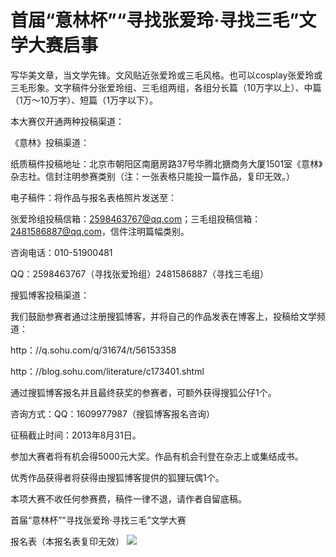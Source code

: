 # 首届“意林杯”“寻找张爱玲·寻找三毛”文学大赛启事

写华美文章，当文学先锋。文风贴近张爱玲或三毛风格。也可以cosplay张爱玲或三毛形象。文字稿件分张爱玲组、三毛组两组，各组分长篇（10万字以上）、中篇（1万～10万字）、短篇（1万字以下）。 

本大赛仅开通两种投稿渠道： 

《意林》投稿渠道： 

纸质稿件投稿地址：北京市朝阳区南磨房路37号华腾北搪商务大厦1501室《意林》杂志社。信封注明参赛类别（注：一张表格只能投一篇作品，复印无效。） 

电子稿件：将作品与报名表格照片发送至： 

张爱玲组投稿信箱：2598463767@qq.com；三毛组投稿信箱：2481586887@qq.com，信件注明篇幅类别。 

咨询电话：010-51900481 

QQ：2598463767（寻找张爱玲组）2481586887（寻找三毛组） 

搜狐博客投稿渠道： 

我们鼓励参赛者通过注册搜狐博客，并将自己的作品发表在博客上，投稿给文学频道： 

http：//q.sohu.com/q/31674/t/56153358 

http：//blog.sohu.com/literature/c173401.shtml 

通过搜狐博客报名并且最终获奖的参赛者，可额外获得搜狐公仔1个。 

咨询方式：QQ：1609977987（搜狐博客报名咨询） 

征稿截止时间：2013年8月31日。 

参加大赛者将有机会得5000元大奖。作品有机会刊登在杂志上或集结成书。 

优秀作品获得者将获得由搜狐博客提供的狐狸玩偶1个。 

本项大赛不收任何参赛费，稿件一律不退，请作者自留底稿。 

首届“意林杯”“寻找张爱玲·寻找三毛”文学大赛 

报名表（本报名表复印无效） ![](http://www.yilinzazhi.com/images/yili/yili201313/yili20131311-1-l.jpg)